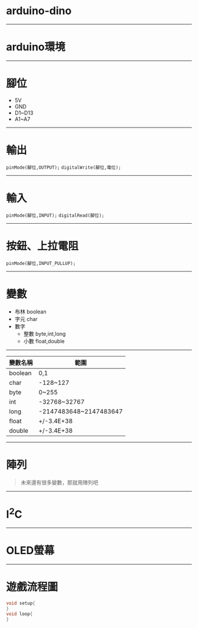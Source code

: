 # arduino-dino

---

# arduino環境

---

# 腳位

+ 5V
+ GND
+ D1~D13
+ A1~A7

---

# 輸出

`pinMode(腳位,OUTPUT);`
`digitalWrite(腳位,電位);`

---

# 輸入

`pinMode(腳位,INPUT);`
`digitalRead(腳位);`

---

# 按鈕、上拉電阻

`pinMode(腳位,INPUT_PULLUP);`

---

# 變數

+ 布林 boolean
+ 字元 char
+ 數字 
  + 整數 byte,int,long
  + 小數 float,double

---

|變數名稱|範圍                  |
|-------|----------------------|
|boolean|0,1                   |
|char   |-128~127              |
|byte   |0~255                 |
|int    |-32768~32767          |
|long   |-2147483648~2147483647|
|float  |+/-3.4E+38            |
|double |+/-3.4E+38            |

---


# 陣列

> 未來還有很多變數，那就用陣列吧

---

# I<sup>2</sup>C

---

# OLED螢幕

---

# 遊戲流程圖

```c
void setup{
}
void loop{
}
```
